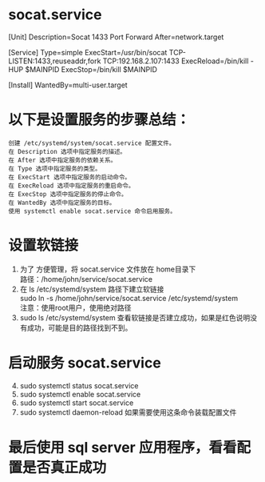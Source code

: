# socat.service
[Unit]
Description=Socat 1433 Port Forward
After=network.target

[Service]
Type=simple
ExecStart=/usr/bin/socat TCP-LISTEN:1433,reuseaddr,fork TCP:192.168.2.107:1433
ExecReload=/bin/kill -HUP $MAINPID
ExecStop=/bin/kill $MAINPID

[Install]
WantedBy=multi-user.target

# 以下是设置服务的步骤总结：

    创建 /etc/systemd/system/socat.service 配置文件。
    在 Description 选项中指定服务的描述。
    在 After 选项中指定服务的依赖关系。
    在 Type 选项中指定服务的类型。
    在 ExecStart 选项中指定服务的启动命令。
    在 ExecReload 选项中指定服务的重启命令。
    在 ExecStop 选项中指定服务的停止命令。
    在 WantedBy 选项中指定服务的目标。
    使用 systemctl enable socat.service 命令启用服务。

# 设置软链接
1. 为了 方便管理，将 socat.service 文件放在 home目录下  
   路径：/home/john/service/socat.service  
2. 在 ls /etc/systemd/system 路径下建立软链接  
  sudo ln -s  /home/john/service/socat.service /etc/systemd/system  
  注意：使用root用户，使用绝对路径
3. sudo ls /etc/systemd/system 查看软链接是否建立成功，如果是红色说明没有成功，可能是目的路径找到不到。

# 启动服务 socat.service
4. sudo systemctl status socat.service
5. sudo systemctl enable socat.service
6. sudo systemctl start socat.service
7. sudo systemctl daemon-reload  如果需要使用这条命令装载配置文件

# 最后使用 sql server 应用程序，看看配置是否真正成功

